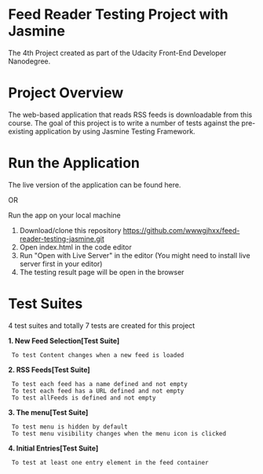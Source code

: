 # Feed Reader Testing Project with Jasmine
The 4th Project created as part of the Udacity Front-End Developer Nanodegree.

# Project Overview
The web-based application that reads RSS feeds is downloadable from this course. The goal of this project is to write a number of tests against the pre-existing application by using Jasmine Testing Framework.

# Run the Application
The live version of the application can be found here.

OR

Run the app on your local machine
1. Download/clone this repository https://github.com/wwwgjhxx/feed-reader-testing-jasmine.git
2. Open index.html in the code editor
3. Run "Open with Live Server" in the editor (You might need to install live server first in your editor)
4. The testing result page will be open in the browser

# Test Suites
4 test suites and totally 7 tests are created for this project

**1. New Feed Selection[Test Suite]**

     To test Content changes when a new feed is loaded
     
**2. RSS Feeds[Test Suite]**

     To test each feed has a name defined and not empty     
     To test each feed has a URL defined and not empty     
     To test allFeeds is defined and not empty
     
**3. The menu[Test Suite]**

     To test menu is hidden by default
     To test menu visibility changes when the menu icon is clicked
     
**4. Initial Entries[Test Suite]**

     To test at least one entry element in the feed container

   
   
   


